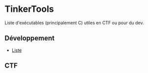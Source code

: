 # TinkerTools

Liste d'exécutables (principalement C) utiles en CTF ou pour du dev.

## Développement

* [Liste](libs/list)

## CTF
